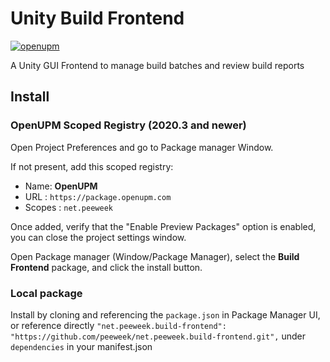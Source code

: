 # Unity Build Frontend

[![openupm](https://img.shields.io/npm/v/net.peeweek.build-frontend?label=openupm&registry_uri=https://package.openupm.com)](https://openupm.com/packages/net.peeweek.build-frontend/)

A Unity GUI Frontend to manage build batches and review build reports

## Install

### OpenUPM Scoped Registry (2020.3 and newer)

Open Project Preferences and go to Package manager Window.

If not present, add this scoped registry:

* Name: **OpenUPM**
* URL : `https://package.openupm.com`
* Scopes : `net.peeweek`

Once added, verify that the "Enable Preview Packages" option is enabled, you can close the project settings window.

Open Package manager (Window/Package Manager), select the **Build Frontend** package, and click the install button.

### Local package

Install by cloning and referencing the `package.json` in Package Manager UI, or reference directly `"net.peeweek.build-frontend": "https://github.com/peeweek/net.peeweek.build-frontend.git",` under `dependencies` in your manifest.json


